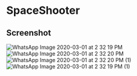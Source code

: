 # SpaceShooter

## Screenshot

![WhatsApp Image 2020-03-01 at 2 32 19 PM](https://user-images.githubusercontent.com/44549238/75622868-f16a0500-5bca-11ea-8619-30f8a9384494.jpeg)
![WhatsApp Image 2020-03-01 at 2 32 20 PM](https://user-images.githubusercontent.com/44549238/75622870-f5962280-5bca-11ea-8a4b-e2584db4150e.jpeg)
![WhatsApp Image 2020-03-01 at 2 32 20 PM (1)](https://user-images.githubusercontent.com/44549238/75622872-f7f87c80-5bca-11ea-86bf-294b253e6256.jpeg)
![WhatsApp Image 2020-03-01 at 2 32 19 PM (1)](https://user-images.githubusercontent.com/44549238/75622873-faf36d00-5bca-11ea-996b-7665b69a5f65.jpeg)
